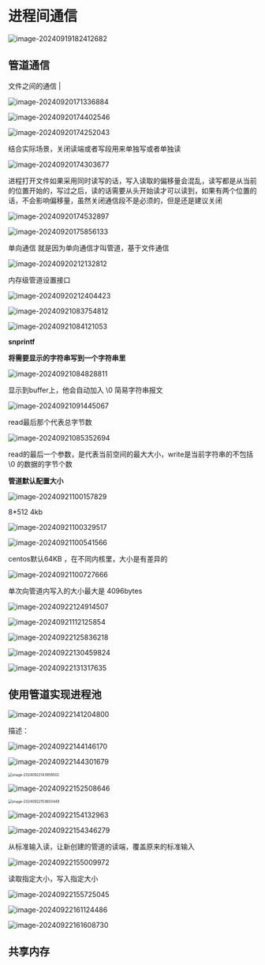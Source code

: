 # 进程间通信

![image-20240919182412682](D:\code\study\notes_stu\c++_note\picture\image-20240919182412682.png)



## 管道通信

文件之间的通信  |      

![image-20240920171336884](D:\code\study\notes_stu\c++_note\picture\image-20240920171336884.png)



![image-20240920174402546](D:\code\study\notes_stu\c++_note\picture\image-20240920174402546.png)

![image-20240920174252043](D:\code\study\notes_stu\c++_note\picture\image-20240920174252043.png)

结合实际场景，关闭读端或者写段用来单独写或者单独读

![image-20240920174303677](D:\code\study\notes_stu\c++_note\picture\image-20240920174303677.png)

进程打开文件如果采用同时读写的话，写入读取的偏移量会混乱，读写都是从当前的位置开始的，写过之后，读的话需要从头开始读才可以读到，如果有两个位置的话，不会影响偏移量，虽然关闭通信段不是必须的，但是还是建议关闭

![image-20240920174532897](D:\code\study\notes_stu\c++_note\picture\image-20240920174532897.png)

![image-20240920175856133](D:\code\study\notes_stu\c++_note\picture\image-20240920175856133.png)

单向通信  就是因为单向通信才叫管道，基于文件通信

![image-20240920212132812](D:\code\study\notes_stu\c++_note\picture\image-20240920212132812.png)

内存级管道设置接口

![image-20240920212404423](D:\code\study\notes_stu\c++_note\picture\image-20240920212404423.png)

![image-20240921083754812](D:\code\study\notes_stu\c++_note\picture\image-20240921083754812.png)

![image-20240921084121053](D:\code\study\notes_stu\c++_note\picture\image-20240921084121053.png)

**snprintf**  

**将需要显示的字符串写到一个字符串里**

![image-20240921084828811](D:\code\study\notes_stu\c++_note\picture\image-20240921084828811.png)

显示到buffer上，他会自动加入 \0  简易字符串报文

![image-20240921091445067](D:\code\study\notes_stu\c++_note\picture\image-20240921091445067.png)

read最后那个代表总字节数

![image-20240921085352694](D:\code\study\notes_stu\c++_note\picture\image-20240921085352694.png)

read的最后一个参数，是代表当前空间的最大大小，write是当前字符串的不包括\0 的数据的字节个数

**管道默认配置大小**

![image-20240921100157829](D:\code\study\notes_stu\c++_note\picture\image-20240921100157829.png)

8*512   4kb

![image-20240921100329517](D:\code\study\notes_stu\c++_note\picture\image-20240921100329517.png)

![image-20240921100541566](D:\code\study\notes_stu\c++_note\picture\image-20240921100541566.png)

centos默认64KB  ，在不同内核里，大小是有差异的

![image-20240921100727666](D:\code\study\notes_stu\c++_note\picture\image-20240921100727666.png)

单次向管道内写入的大小最大是 4096bytes

![image-20240922124914507](D:\code\study\notes_stu\c++_note\picture\image-20240922124914507.png)

![image-20240921112125854](D:\code\study\notes_stu\c++_note\picture\image-20240921112125854.png)

![image-20240922125836218](D:\code\study\notes_stu\c++_note\picture\image-20240922125836218.png)

![image-20240922130459824](D:\code\study\notes_stu\c++_note\picture\image-20240922130459824.png)

![image-20240922131317635](D:\code\study\notes_stu\c++_note\picture\image-20240922131317635.png)

## 使用管道实现进程池

![image-20240922141204800](D:\code\study\notes_stu\c++_note\picture\image-20240922141204800.png)

描述：

![image-20240922144146170](D:\code\study\notes_stu\c++_note\picture\image-20240922144146170.png)

![image-20240922144301679](D:\code\study\notes_stu\c++_note\picture\image-20240922144301679.png)

<img src="D:\code\study\notes_stu\c++_note\picture\image-20240922143958502.png" alt="image-20240922143958502" style="zoom:50%;" />



![image-20240922152508646](D:\code\study\notes_stu\c++_note\picture\image-20240922152508646.png)

<img src="D:\code\study\notes_stu\c++_note\picture\image-20240922153603449.png" alt="image-20240922153603449" style="zoom:50%;" />



![image-20240922154132963](D:\code\study\notes_stu\c++_note\picture\image-20240922154132963.png)

![image-20240922154346279](D:\code\study\notes_stu\c++_note\picture\image-20240922154346279.png)



从标准输入读，让新创建的管道的读端，覆盖原来的标准输入

![image-20240922155009972](D:\code\study\notes_stu\c++_note\picture\image-20240922155009972.png)

读取指定大小，写入指定大小

![image-20240922155725045](D:\code\study\notes_stu\c++_note\picture\image-20240922155725045.png)

![image-20240922161124486](D:\code\study\notes_stu\c++_note\picture\image-20240922161124486.png)

![image-20240922161608730](D:\code\study\notes_stu\c++_note\picture\image-20240922161608730.png)

## 共享内存